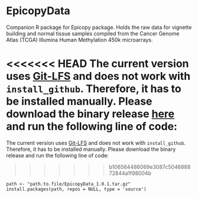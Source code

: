 # EpicopyData

Companion R package for Epicopy package. Holds the raw data for vignette building and normal tissue samples compiled from the Cancer Genome Atlas (TCGA) Illumina Human Methylation 450k microarrays.

<<<<<<< HEAD
The current version uses [Git-LFS](https://git-lfs.github.com/) and does not work with `install_github`. Therefore, it has to be installed manually. Please download the binary release [here](https://github.com/sean-cho/EpicopyData/releases/download/v1.0.1/EpicopyData_1.0.1.tar.gz) and run the following line of code:
=======
The current version uses [Git-LFS](https://git-lfs.github.com/) and does not work with `install_github`. Therefore, it has to be installed manually. Please download the binary release and run the following line of code:
>>>>>>> b106564486069e3087c504688872844a1f98004b

```
path <- "path.to.file/EpicopyData_1.0.1.tar.gz"
install.packages(path, repos = NULL, type = 'source')
```